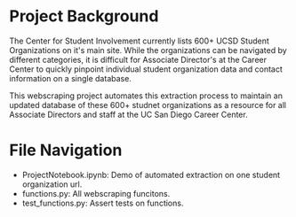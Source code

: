 # Project Background

The Center for Student Involvement currently lists 600+ UCSD Student Organizations on it's main site. 
While the organizations can be navigated by different categories, it is difficult for Associate Director's at the Career Center to quickly pinpoint individual student organization data and contact information on a single database. 

This webscraping project automates this extraction process to maintain an updated database of these 600+ studnet organizations as a resource for all Associate Directors and staff at the UC San Diego Career Center. 

# File Navigation
- ProjectNotebook.ipynb: Demo of automated extraction on one student organization url.
- functions.py: All webscraping funcitons.
- test_functions.py: Assert tests on functions.